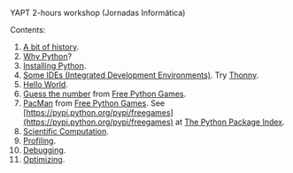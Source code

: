 YAPT 2-hours workshop (Jornadas Informática)

Contents:

1. [A bit of history](http://localhost:8888/notebooks/YAPT/00-history.ipynb#A-bit-of-history-about-computer-programing).
2. [Why Python](http://localhost:8888/notebooks/YAPT/01-intro.ipynb#Introducing-Python)?
3. [Installing Python](http://localhost:8888/notebooks/YAPT/02-installation.ipynb#Python-Installation).
4. [Some IDEs (Integrated Development Environments)](https://wiki.python.org/moin/IntegratedDevelopmentEnvironments). Try [Thonny](http://thonny.org/).
5. [Hello World](http://localhost:8888/notebooks/YAPT/03-hello_world.ipynb#Hello-world!).
6. [Guess the number](https://github.com/grantjenks/free-python-games/blob/master/freegames/guess.py) from [Free Python Games](http://www.grantjenks.com/docs/freegames/).
7. [PacMan](https://github.com/grantjenks/free-python-games/blob/master/freegames/pacman.py) from [Free Python Games](http://www.grantjenks.com/docs/freegames/). See [https://pypi.python.org/pypi/freegames](https://pypi.python.org/pypi/freegames) at [The Python Package Index](https://pypi.python.org/pypi).
2. [Scientific Computation](21-scientific_computation.ipynb).
3. [Profiling](30-profiling.ipynb).
4. [Debugging](31-debugging.ipynb).
5. [Optimizing](32-optimizing.ipynb).


